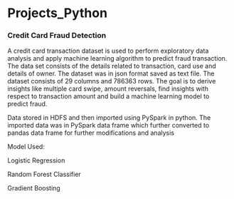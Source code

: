 # Projects_Python
<h3>Credit Card Fraud Detection</h3>
<p>A credit card transaction dataset is used to perform exploratory data analysis and apply machine learning algorithm to predict fraud transaction. The data set consists of the details related to transaction, card use and details of owner. The dataset was in json format saved as text file. The dataset consists of 29 columns and 786363 rows. The goal is to derive insights like multiple card swipe, amount reversals, find insights with respect to transaction amount and build a machine learning model to predict fraud.</p>
<p>Data stored in HDFS and then imported using PySpark in python. The imported data was in PySpark data frame which further converted to pandas data frame for further modifications and analysis</p>
<p>Model Used:</p>
<p>Logistic Regression</p>
<p>Random Forest Classifier</p>
<p>Gradient Boosting</p>

